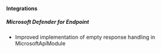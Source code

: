 
#### Integrations
##### Microsoft Defender for Endpoint
- Improved implementation of empty response handling in MicrosoftApiModule 
